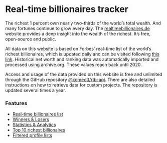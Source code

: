 # Real-time billionaires tracker

The richest 1 percent own nearly two-thirds of the world’s total wealth. And many fortunes continue to grow every day. The [realtimebillionaires.de](https://realtimebillionaires.de) website provides a deep insight into the wealth of the richest. It’s free, open-source and public.

All data on this website is based on Forbes’ real-time list of the world’s richest billionaires, which is updated daily and can be visited following [this link](https://www.forbes.com/real-time-billionaires). Historical net worth and ranking data was automatically imported and processed using archive.org. These values reach back until 2020.

Access and usage of the data provided on this website is free and unlimited through the GitHub repository [@komed3/rtb-api](https://github.com/komed3/rtb-api). There are also detailed instructions on how to retrieve data for custom projects. The repository is updated several times a year.

### Features

* [Real-time billionaires list](https://realtimebillionaires.de/list/rtb)
* [Winners & Losers](https://realtimebillionaires.de/movers)
* [Statistics & Analytics](https://realtimebillionaires.de/stats)
* [Top 10 richest billionaires](https://realtimebillionaires.de/top10)
* [Filtered profile lists](http://localho.st:3000/filter)